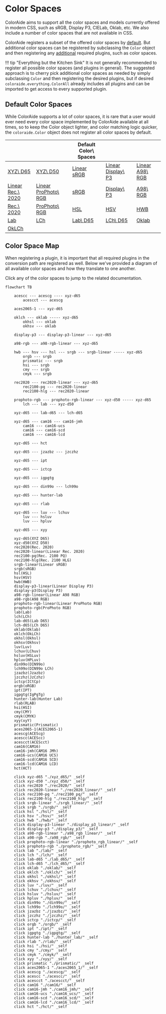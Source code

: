 # Color Spaces

ColorAide aims to support all the color spaces and models currently offered in modern CSS, such as sRGB, Display P3,
CIELab, Oklab, etc. We also include a number of color spaces that are not available in CSS.

ColorAide registers a subset of the offered color spaces by [default](#default-color-spaces). But additional color
spaces can be registered by subclassing the `Color` object and then registering any [additional](#color-space-map)
required plugins, such as color spaces.

!!! tip "Everything but the Kitchen Sink"
    It is not generally recommended to register all possible color spaces (and plugins in general). The suggested
    approach is to cherry pick additional color spaces as needed by simply subclassing `Color` and then registering the
    desired plugins, but if desired `coloraide.everything.ColorAll` already includes all plugins and can be imported to
    get access to every supported plugin.

## Default Color Spaces

While ColorAide supports a lot of color spaces, it is rare that a user would ever need every color space implemented by
ColorAide available at all times, so to keep the Color object lighter, and color matching logic quicker, the
`coloraide.Color` object does not register all color spaces by default.

&nbsp;                                   | &nbsp;                                           | Default Color\ Spaces           | &nbsp;                                       | &nbsp;
---------------------------------------- | ------------------------------------------------ | ------------------------------- | -------------------------------------------- | -----
[XYZ\ D65](./xyz_d65.md)                 | [XYZ\ D50](./xyz_d50.md)                         | [Linear sRGB](./srgb_linear.md) | [Linear Display\ P3](./display_p3_linear.md) | [Linear A98\ RGB](./a98_rgb.md)
[Linear Rec.\ 2020](./rec2020_linear.md) | [Linear ProPhoto\ RGB](./prophoto_rgb_linear.md) | [sRGB](./srgb.md)               | [Display\ P3](./display_p3.md)               | [A98\ RGB](./a98_rgb.md)
[Rec.\ 2020](./rec2020.md)               | [ProPhoto\ RGB](./prophoto_rgb.md)               | [HSL](./hsl.md)                 | [HSV](./hsv.md)                              | [HWB](./hwb.md)
[Lab](./lab.md)                          | [LCh](./lch.md)                                  | [Lab\ D65](./lab_d65.md)        | [LCh\ D65](./lch_d65.md)                     | [Oklab](./oklab.md)
[OkLCh](./oklch.md)                      |                                                  |                                 |                                              |

## Color Space Map

When registering a plugin, it is important that all required plugins in the conversion path are registered as well.
Below we've provided a diagram of all available color spaces and how they translate to one another.

Click any of the color spaces to jump to the related documentation.

<div data-search-exclude markdown>

```diagram
flowchart TB

    acescc --- acescg ---- xyz-d65
        acescct --- acescg

    aces2065-1 --- xyz-d65

    oklch --- oklab ----- xyz-d65
        okhsl --- oklab
        okhsv --- oklab

    display-p3 --- display-p3-linear --- xyz-d65

    a98-rgb --- a98-rgb-linear --- xyz-d65

    hwb --- hsv --- hsl --- srgb --- srgb-linear ----- xyz-d65
        orgb --- srgb
        prismatic --- srgb
        hsi --- srgb
        cmy --- srgb
        cmyk --- srgb

    rec2020 --- rec2020-linear --- xyz-d65
        rec2100-pq --- rec2020-linear
        rec2100-hlg --- rec2020-linear

    prophoto-rgb --- prophoto-rgb-linear --- xyz-d50 ----- xyz-d65
        lch --- lab --- xyz-d50

    xyz-d65 --- lab-d65 --- lch-d65

    xyz-d65 --- cam16 --- cam16-jmh
        cam16 --- cam16-ucs
        cam16 --- cam16-scd
        cam16 --- cam16-lcd

    xyz-d65 --- hct

    xyz-d65 --- jzazbz --- jzczhz

    xyz-d65 --- ipt

    xyz-d65 --- ictcp

    xyz-d65 --- igpgtg

    xyz-d65 --- din99o --- lch99o

    xyz-d65 --- hunter-lab

    xyz-d65 --- rlab

    xyz-d65 --- luv --- lchuv
        luv --- hsluv
        luv --- hpluv

    xyz-d65 --- xyy

    xyz-d65(XYZ D65)
    xyz-d50(XYZ D50)
    rec2020(Rec. 2020)
    rec2020-linear(Linear Rec. 2020)
    rec2100-pq(Rec. 2100 PQ)
    rec2100-hlg(Rec. 2100 HLG)
    srgb-linear(Linear sRGB)
    srgb(sRGB)
    hsl(HSL)
    hsv(HSV)
    hwb(HWB)
    display-p3-linear(Linear Display P3)
    display-p3(Display P3)
    a98-rgb-linear(Linear A98 RGB)
    a98-rgb(A98 RGB)
    prophoto-rgb-linear(Linear ProPhoto RGB)
    prophoto-rgb(ProPhoto RGB)
    lab(Lab)
    lch(LCh)
    lab-d65(Lab D65)
    lch-d65(LCh D65)
    oklab(Oklab)
    oklch(OkLCh)
    okhsl(Okhsl)
    okhsv(Okhsv)
    luv(Luv)
    lchuv(LChuv)
    hsluv(HSLuv)
    hpluv(HPLuv)
    din99o(DIN99o)
    lch99o(DIN99o LCh)
    jzazbz(Jzazbz)
    jzczhz(JzCzhz)
    ictcp(ICtCp)
    orgb(oRGB)
    ipt(IPT)
    igpgtg(IgPgTg)
    hunter-lab(Hunter Lab)
    rlab(RLAB)
    hsi(HSI)
    cmy(CMY)
    cmyk(CMYK)
    xyy(xyY)
    prismatic(Prismatic)
    aces2065-1(ACES2065-1)
    acescg(ACEScg)
    acescc(ACEScc)
    acescct(ACEScct)
    cam16(CAM16)
    cam16-jmh(CAM16 JMh)
    cam16-ucs(CAM16 UCS)
    cam16-scd(CAM16 SCD)
    cam16-lcd(CAM16 LCD)
    hct(HCT)

    click xyz-d65 "./xyz_d65/" _self
    click xyz-d50 "./xyz_d50/" _self
    click rec2020 "./rec2020/" _self
    click rec2020-linear "./rec2020_linear/" _self
    click rec2100-pq "./rec2100_pq/" _self
    click rec2100-hlg "./rec2100_hlg/" _self
    click srgb-linear "./srgb_linear/" _self
    click srgb "./srgb/" _self
    click hsl "./hsl/" _self
    click hsv "./hsv/" _self
    click hwb "./hwb/" _self
    click display-p3-linear "./display_p3_linear/" _self
    click display-p3 "./display_p3/" _self
    click a98-rgb-linear "./a98_rgb_linear/" _self
    click a98-rgb "./a98_rgb/" _self
    click prophoto-rgb-linear "./prophoto_rgb_linear/" _self
    click prophoto-rgb "./prophoto_rgb/" _self
    click lab "./lab/" _self
    click lch "./lch/" _self
    click lab-d65 "./lab_d65/" _self
    click lch-d65 "./lch_d65/" _self
    click oklab "./oklab/" _self
    click oklch "./oklch/" _self
    click okhsl "./okhsl/" _self
    click okhsv "./okhsv/" _self
    click luv "./luv/" _self
    click lchuv "./lchuv/" _self
    click hsluv "./hsluv/" _self
    click hpluv "./hpluv/" _self
    click din99o "./din99o/" _self
    click lch99o "./lch99o/" _self
    click jzazbz "./jzazbz/" _self
    click jzczhz "./jzczhz/" _self
    click ictcp "./ictcp/" _self
    click orgb "./orgb/" _self
    click ipt "./ipt/" _self
    click igpgtg "./igpgtg/" _self
    click hunter-lab "./hunter_lab/" _self
    click rlab "./rlab/" _self
    click hsi "./hsi/" _self
    click cmy "./cmy/" _self
    click cmyk "./cmyk/" _self
    click xyy "./xyy/" _self
    click prismatic "./prismatic/" _self
    click aces2065-1 "./aces2065_1/" _self
    click acescg "./acescg/" _self
    click acescc "./acescc/" _self
    click acescct "./acescct/" _self
    click cam16 "./cam16/" _self
    click cam16-jmh "./cam16_jmh/" _self
    click cam16-ucs "./cam16_ucs/" _self
    click cam16-scd "./cam16_scd/" _self
    click cam16-lcd "./cam16_lcd/" _self
    click hct "./hct/" _self
```

</div>
